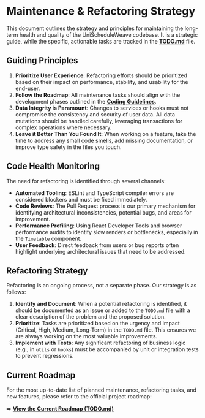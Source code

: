 # Maintenance & Refactoring Strategy

This document outlines the strategy and principles for maintaining the long-term health and quality of the UniScheduleWeave codebase. It is a strategic guide, while the specific, actionable tasks are tracked in the [**TODO.md**](./TODO.MD) file.

## Guiding Principles

1. **Prioritize User Experience**: Refactoring efforts should be prioritized based on their impact on performance, stability, and usability for the end-user.
2. **Follow the Roadmap**: All maintenance tasks should align with the development phases outlined in the [**Coding Guidelines**](./coding-guidelines.md).
3. **Data Integrity is Paramount**: Changes to services or hooks must not compromise the consistency and security of user data. All data mutations should be handled carefully, leveraging transactions for complex operations where necessary.
4. **Leave it Better Than You Found It**: When working on a feature, take the time to address any small code smells, add missing documentation, or improve type safety in the files you touch.

## Code Health Monitoring

The need for refactoring is identified through several channels:

- **Automated Tooling**: ESLint and TypeScript compiler errors are considered blockers and must be fixed immediately.
- **Code Reviews**: The Pull Request process is our primary mechanism for identifying architectural inconsistencies, potential bugs, and areas for improvement.
- **Performance Profiling**: Using React Developer Tools and browser performance audits to identify slow renders or bottlenecks, especially in the `Timetable` component.
- **User Feedback**: Direct feedback from users or bug reports often highlight underlying architectural issues that need to be addressed.

## Refactoring Strategy

Refactoring is an ongoing process, not a separate phase. Our strategy is as follows:

1. **Identify and Document**: When a potential refactoring is identified, it should be documented as an issue or added to the `TODO.md` file with a clear description of the problem and the proposed solution.
2. **Prioritize**: Tasks are prioritized based on the urgency and impact (Critical, High, Medium, Long-Term) in the `TODO.md` file. This ensures we are always working on the most valuable improvements.
3. **Implement with Tests**: Any significant refactoring of business logic (e.g., in `utils` or `hooks`) must be accompanied by unit or integration tests to prevent regressions.

## Current Roadmap

For the most up-to-date list of planned maintenance, refactoring tasks, and new features, please refer to the official project roadmap:

➡️ **[View the Current Roadmap (TODO.md)](./TODO.MD)**
